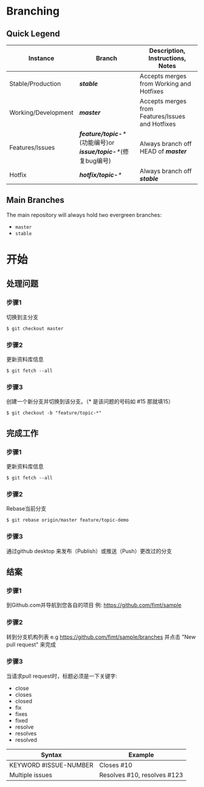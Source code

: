 # Branching

## Quick Legend

|Instance|Branch|Description, Instructions, Notes|
|---|---|---|
|Stable/Production|_**stable**_|Accepts merges from Working and Hotfixes|
|Working/Development|_**master**_|Accepts merges from Features/Issues and Hotfixes|
|Features/Issues|_**feature/topic-***_ (功能编号)or _**issue/topic-***_(修复bug编号)|Always branch off HEAD of _**master**_| 
|Hotfix|_**hotfix/topic-***_|Always branch off _**stable**_|


## Main Branches

The main repository will always hold two evergreen branches:

* `master`
* `stable`


# 开始

## 处理问题

### 步骤1
切换到主分支
```
$ git checkout master
```

### 步骤2
更新资料库信息
```
$ git fetch --all
```

### 步骤3
创建一个新分支并切换到该分支。（* 是该问题的号码如 #15 那就填15）
```
$ git checkout -b "feature/topic-*"
```

## 完成工作

### 步骤1
更新资料库信息
```
$ git fetch --all
```

### 步骤2
Rebase当前分支
```
$ git rebase origin/master feature/topic-demo
```

### 步骤3
通过github desktop 来发布（Publish）或推送（Push）更改过的分支


## 结案

### 步骤1
到Github.com并导航到您各自的项目 例: https://github.com/fimt/sample

### 步骤2
转到分支机构列表 e.g https://github.com/fimt/sample/branches 并点击 "New pull request" 来完成

### 步骤3
当请求pull request时，标题必须是一下关键字:

* close
* closes
* closed
* fix
* fixes
* fixed
* resolve
* resolves
* resolved

|Syntax|Example|
|---|---|
|KEYWORD #ISSUE-NUMBER|Closes #10|
|Multiple issues|Resolves #10, resolves #123|
